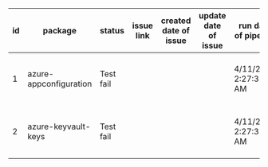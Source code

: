 
| id | package | status | issue link | created date of issue | update date of issue | run date of pipeline | pipeline run link |
|----|---------|--------|------------|-----------------------|----------------------| ---------------------| ----------------- |
| 1 | azure-appconfiguration | Test fail |  |  |  | 4/11/2025 2:27:38 AM | https://dev.azure.com/v-wenjyu/content-validation-automation/_build/results?buildId=24 |
| 2 | azure-keyvault-keys | Test fail |  |  |  | 4/11/2025 2:27:38 AM | https://dev.azure.com/v-wenjyu/content-validation-automation/_build/results?buildId=24 |